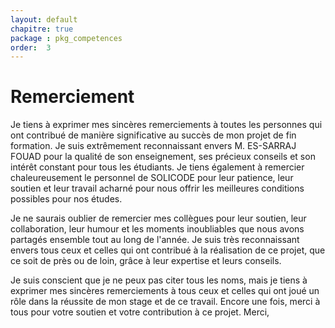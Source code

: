 ```yaml
---
layout: default
chapitre: true
package : pkg_competences
order:  3
---
```



# Remerciement

Je tiens à exprimer mes sincères remerciements à toutes les personnes qui ont contribué de manière significative au succès de mon projet de fin formation. Je suis extrêmement reconnaissant envers M. ES-SARRAJ FOUAD pour la qualité de son enseignement, ses précieux conseils et son intérêt constant pour tous les étudiants. Je tiens également à remercier chaleureusement  le personnel de SOLICODE pour leur patience, leur soutien et leur travail acharné pour nous offrir les meilleures conditions possibles pour nos études.

Je ne saurais oublier de remercier mes collègues pour leur soutien, leur collaboration, leur humour et les moments inoubliables que nous avons partagés ensemble tout au long de l'année. Je suis très reconnaissant envers tous ceux et celles qui ont contribué à la réalisation de ce projet, que ce soit de près ou de loin, grâce à leur expertise et leurs conseils.

Je suis conscient que je ne peux pas citer tous les noms, mais je tiens à exprimer mes sincères remerciements à tous ceux et celles qui ont joué un rôle dans la réussite de mon stage et de ce travail. Encore une fois, merci à tous pour votre soutien et votre contribution à ce projet.
Merci,
